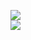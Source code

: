 [![](https://img.shields.io/badge/Made%20With-Github%20Spray-lightgrey.svg?style=for-the-badge&logo=github)](https://github.com/Annihil/github-spray#26003)  
[![](https://i.imgur.com/2DrTn0Z.gif)](https://github.com/Annihil/github-spray)